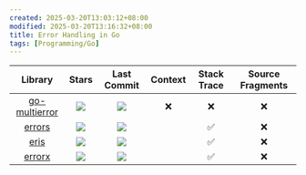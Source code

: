 ```yaml
---
created: 2025-03-20T13:03:12+08:00
modified: 2025-03-20T13:16:32+08:00
title: Error Handling in Go
tags: [Programming/Go]
---
```


|                           Library                           |                                  Stars                                  |                                  Last Commit                                  | Context | Stack Trace | Source Fragments |
|:---------------------------------------------------------: |:---------------------------------------------------------------------: |:---------------------------------------------------------------------------: |:-----: |:---------: |:--------------: |
| [go-multierror](https://github.com/hashicorp/go-multierror) |![](https://img.shields.io/github/stars/hashicorp/go-multierror?label=) |![](https://img.shields.io/github/last-commit/hashicorp/go-multierror?label=) |    ❌    |      ❌      |        ❌         |
|       [errors](https://github.com/cockroachdb/errors)       |![](https://img.shields.io/github/stars/cockroachdb/errors?label=)    |![](https://img.shields.io/github/last-commit/cockroachdb/errors?label=)    |         |      ✅      |        ❌         |
|         [eris](https://github.com/rotisserie/eris)          |![](https://img.shields.io/github/stars/rotisserie/eris?label=)     |![](https://img.shields.io/github/last-commit/rotisserie/eris?label=)     |         |      ✅      |        ❌         |
|        [errorx](https://github.com/joomcode/errorx)         |![](https://img.shields.io/github/stars/joomcode/errorx?label=)     |![](https://img.shields.io/github/last-commit/joomcode/errorx?label=)     |         |      ✅      |        ❌         |
